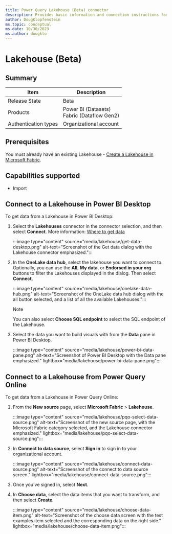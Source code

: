 ```yaml
---
title: Power Query Lakehouse (Beta) connector
description: Provides basic information and connection instructions for connecting to a Lakehouse.
author: DougKlopfenstein
ms.topic: conceptual
ms.date: 10/30/2023
ms.author: dougklo
---
```


# Lakehouse (Beta)

## Summary

| Item | Description |
| ---- | ----------- |
| Release State | Beta |
| Products | Power BI (Datasets)<br/>Fabric (Dataflow Gen2)|
| Authentication types | Organizational account |

## Prerequisites

You must already have an existing Lakehouse - [Create a Lakehouse in Microsoft Fabric](/fabric/data-engineering/create-lakehouse).

## Capabilities supported

* Import

## Connect to a Lakehouse in Power BI Desktop

To get data from a Lakehouse in Power BI Desktop:

1. Select the **Lakehouses** connector in the connector selection, and then select **Connect**. More information: [Where to get data](../where-to-get-data.md)

   :::image type="content" source="media/lakehouse/get-data-desktop.png" alt-text="Screenshot of the Get data dialog with the Lakehouse connector emphasized.":::

2. In the **OneLake data hub**, select the lakehouse you want to connect to. Optionally, you can use the **All**, **My data**, or **Endorsed in your org** buttons to filter the Lakehouses displayed in the dialog. Then select **Connect**.

   :::image type="content" source="media/lakehouse/onelake-data-hub.png" alt-text="Screenshot of the OneLake data hub dialog with the all button selected, and a list of all the available Lakehouses.":::

   > [!NOTE]
   > You can also select **Choose SQL endpoint** to select the SQL endpoint of the Lakehouse.

3. Select the data you want to build visuals with from the **Data** pane in Power BI Desktop.

   :::image type="content" source="media/lakehouse/power-bi-data-pane.png" alt-text="Screenshot of Power BI Desktop with the Data pane emphasized." lightbox="media/lakehouse/power-bi-data-pane.png":::

## Connect to a Lakehouse from Power Query Online

To get data from a Lakehouse in Power Query Online:

1. From the **New source** page, select **Microsoft Fabric** > **Lakehouse**.

   :::image type="content" source="media/lakehouse/pqo-select-data-source.png" alt-text="Screenshot of the new source page, with the Microsoft Fabric category selected, and the Lakehouse connector emphasized." lightbox="media/lakehouse/pqo-select-data-source.png":::

1. In **Connect to data source**, select **Sign in** to sign in to your organizational account.

   :::image type="content" source="media/lakehouse/connect-data-source.png" alt-text="Screenshot of the connect to data source screen." lightbox="media/lakehouse/connect-data-source.png":::

1. Once you've signed in, select **Next**.

1. In **Choose data**, select the data items that you want to transform, and then select **Create**.

   :::image type="content" source="media/lakehouse/choose-data-item.png" alt-text="Screenshot of the choose data screen with the test examples item selected and the corresponding data on the right side." lightbox="media/lakehouse/choose-data-item.png":::
